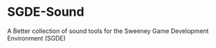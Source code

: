 SGDE-Sound
==========

A Better collection of sound tools for the Sweeney Game Development Environment (SGDE)
